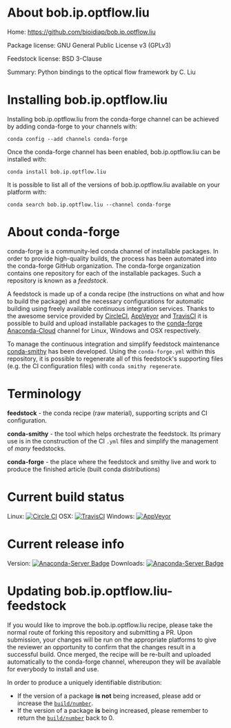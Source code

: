 About bob.ip.optflow.liu
========================

Home: https://github.com/bioidiap/bob.ip.optflow.liu

Package license: GNU General Public License v3 (GPLv3)

Feedstock license: BSD 3-Clause

Summary: Python bindings to the optical flow framework by C. Liu



Installing bob.ip.optflow.liu
=============================

Installing bob.ip.optflow.liu from the conda-forge channel can be achieved by adding conda-forge to your channels with:

```
conda config --add channels conda-forge
```

Once the conda-forge channel has been enabled, bob.ip.optflow.liu can be installed with:

```
conda install bob.ip.optflow.liu
```

It is possible to list all of the versions of bob.ip.optflow.liu available on your platform with:

```
conda search bob.ip.optflow.liu --channel conda-forge
```


About conda-forge
=================

conda-forge is a community-led conda channel of installable packages.
In order to provide high-quality builds, the process has been automated into the
conda-forge GitHub organization. The conda-forge organization contains one repository 
for each of the installable packages. Such a repository is known as a *feedstock*.

A feedstock is made up of a conda recipe (the instructions on what and how to build
the package) and the necessary configurations for automatic building using freely
available continuous integration services. Thanks to the awesome service provided by
[CircleCI](https://circleci.com/), [AppVeyor](http://www.appveyor.com/)
and [TravisCI](https://travis-ci.org/) it is possible to build and upload installable
packages to the [conda-forge](https://anaconda.org/conda-forge)
[Anaconda-Cloud](http://docs.anaconda.org/) channel for Linux, Windows and OSX respectively.

To manage the continuous integration and simplify feedstock maintenance
[conda-smithy](http://github.com/conda-forge/conda-smithy) has been developed.
Using the ``conda-forge.yml`` within this repository, it is possible to regenerate all of
this feedstock's supporting files (e.g. the CI configuration files) with ``conda smithy regenerate``.


Terminology
===========

**feedstock** - the conda recipe (raw material), supporting scripts and CI configuration.

**conda-smithy** - the tool which helps orchestrate the feedstock.
                   Its primary use is in the construction of the CI ``.yml`` files
                   and simplify the management of *many* feedstocks.

**conda-forge** - the place where the feedstock and smithy live and work to
                  produce the finished article (built conda distributions)

Current build status
====================

Linux: [![Circle CI](https://circleci.com/gh/conda-forge/bob.ip.optflow.liu-feedstock.svg?style=svg)](https://circleci.com/gh/conda-forge/bob.ip.optflow.liu-feedstock)
OSX: [![TravisCI](https://travis-ci.org/conda-forge/bob.ip.optflow.liu-feedstock.svg?branch=master)](https://travis-ci.org/conda-forge/bob.ip.optflow.liu-feedstock) 
Windows: [![AppVeyor](https://ci.appveyor.com/api/projects/status/github/conda-forge/bob-ip-optflow-liu-feedstock?svg=True)](https://ci.appveyor.com/project/conda-forge/bob-ip-optflow-liu-feedstock/branch/master)

Current release info
====================
Version: [![Anaconda-Server Badge](https://anaconda.org/conda-forge/bob.ip.optflow.liu/badges/version.svg)](https://anaconda.org/conda-forge/bob.ip.optflow.liu)
Downloads: [![Anaconda-Server Badge](https://anaconda.org/conda-forge/bob.ip.optflow.liu/badges/downloads.svg)](https://anaconda.org/conda-forge/bob.ip.optflow.liu)


Updating bob.ip.optflow.liu-feedstock
=====================================

If you would like to improve the bob.ip.optflow.liu recipe, please take the normal
route of forking this repository and submitting a PR. Upon submission, your changes will
be run on the appropriate platforms to give the reviewer an opportunity to confirm that the
changes result in a successful build. Once merged, the recipe will be re-built and uploaded
automatically to the conda-forge channel, whereupon they will be available for everybody to
install and use.

In order to produce a uniquely identifiable distribution:
 * If the version of a package **is not** being increased, please add or increase
   the [``build/number``](http://conda.pydata.org/docs/building/meta-yaml.html#build-number-and-string). 
 * If the version of a package **is** being increased, please remember to return
   the [``build/number``](http://conda.pydata.org/docs/building/meta-yaml.html#build-number-and-string)
   back to 0.
